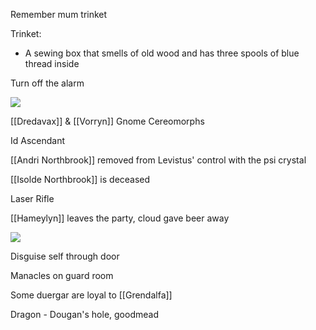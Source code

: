 Remember mum trinket 

Trinket:
- A sewing box that smells of old wood and has three spools of blue thread inside

Turn off the alarm

![](https://5e.tools/img/adventure/IDRotF/113-02-012.nautiloid.webp)


[[Dredavax]] & [[Vorryn]] Gnome Cereomorphs

Id Ascendant

[[Andri Northbrook]] removed from Levistus' control with the psi crystal

[[Isolde Northbrook]] is deceased

Laser Rifle

[[Hameylyn]] leaves the party, cloud gave beer away

![](https://5e.tools/img/adventure/IDRotF/147-03-000.chapter-splash.webp)

Disguise self  through door

Manacles on guard room

Some duergar are loyal to [[Grendalfa]]

Dragon - Dougan's hole, goodmead


